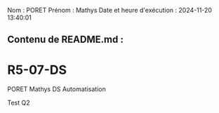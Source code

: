 Nom : PORET
Prénom : Mathys
Date et heure d'exécution : 2024-11-20 13:40:01

Contenu de README.md :
-----------------------
# R5-07-DS

PORET Mathys DS Automatisation

Test Q2
